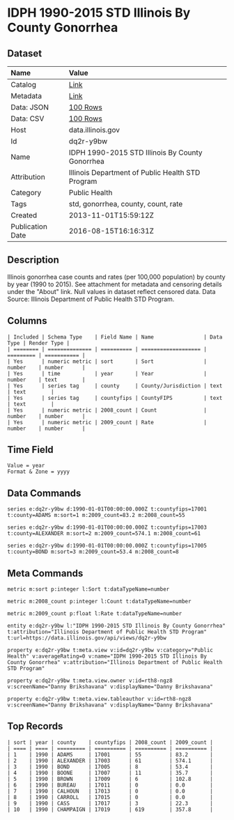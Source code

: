 # IDPH 1990-2015 STD Illinois By County Gonorrhea

## Dataset

| Name | Value |
| :--- | :---- |
| Catalog | [Link](https://catalog.data.gov/dataset/idph-2000-2013-std-illinois-by-county-gonorrhea) |
| Metadata | [Link](https://data.illinois.gov/api/views/dq2r-y9bw) |
| Data: JSON | [100 Rows](https://data.illinois.gov/api/views/dq2r-y9bw/rows.json?max_rows=100) |
| Data: CSV | [100 Rows](https://data.illinois.gov/api/views/dq2r-y9bw/rows.csv?max_rows=100) |
| Host | data.illinois.gov |
| Id | dq2r-y9bw |
| Name | IDPH 1990-2015 STD Illinois By County Gonorrhea |
| Attribution | Illinois Department of Public Health STD Program |
| Category | Public Health |
| Tags | std, gonorrhea, county, count, rate |
| Created | 2013-11-01T15:59:12Z |
| Publication Date | 2016-08-15T16:16:31Z |

## Description

Illinois gonorrhea case counts and rates (per 100,000 population) by county by year (1990 to 2015).  See attachment for metadata and censoring details under the "About" link.  Null values in dataset reflect censored data.  Data Source: Illinois Department of Public Health STD Program.

## Columns

```ls
| Included | Schema Type    | Field Name | Name                | Data Type | Render Type |
| ======== | ============== | ========== | =================== | ========= | =========== |
| Yes      | numeric metric | sort       | Sort                | number    | number      |
| Yes      | time           | year       | Year                | number    | text        |
| Yes      | series tag     | county     | County/Jurisdiction | text      | text        |
| Yes      | series tag     | countyfips | CountyFIPS          | text      | text        |
| Yes      | numeric metric | 2008_count | Count               | number    | number      |
| Yes      | numeric metric | 2009_count | Rate                | number    | number      |
```

## Time Field

```ls
Value = year
Format & Zone = yyyy
```

## Data Commands

```ls
series e:dq2r-y9bw d:1990-01-01T00:00:00.000Z t:countyfips=17001 t:county=ADAMS m:sort=1 m:2009_count=83.2 m:2008_count=55

series e:dq2r-y9bw d:1990-01-01T00:00:00.000Z t:countyfips=17003 t:county=ALEXANDER m:sort=2 m:2009_count=574.1 m:2008_count=61

series e:dq2r-y9bw d:1990-01-01T00:00:00.000Z t:countyfips=17005 t:county=BOND m:sort=3 m:2009_count=53.4 m:2008_count=8
```

## Meta Commands

```ls
metric m:sort p:integer l:Sort t:dataTypeName=number

metric m:2008_count p:integer l:Count t:dataTypeName=number

metric m:2009_count p:float l:Rate t:dataTypeName=number

entity e:dq2r-y9bw l:"IDPH 1990-2015 STD Illinois By County Gonorrhea" t:attribution="Illinois Department of Public Health STD Program" t:url=https://data.illinois.gov/api/views/dq2r-y9bw

property e:dq2r-y9bw t:meta.view v:id=dq2r-y9bw v:category="Public Health" v:averageRating=0 v:name="IDPH 1990-2015 STD Illinois By County Gonorrhea" v:attribution="Illinois Department of Public Health STD Program"

property e:dq2r-y9bw t:meta.view.owner v:id=rth8-ngz8 v:screenName="Danny Brikshavana" v:displayName="Danny Brikshavana"

property e:dq2r-y9bw t:meta.view.tableauthor v:id=rth8-ngz8 v:screenName="Danny Brikshavana" v:displayName="Danny Brikshavana"
```

## Top Records

```ls
| sort | year | county    | countyfips | 2008_count | 2009_count | 
| ==== | ==== | ========= | ========== | ========== | ========== | 
| 1    | 1990 | ADAMS     | 17001      | 55         | 83.2       | 
| 2    | 1990 | ALEXANDER | 17003      | 61         | 574.1      | 
| 3    | 1990 | BOND      | 17005      | 8          | 53.4       | 
| 4    | 1990 | BOONE     | 17007      | 11         | 35.7       | 
| 5    | 1990 | BROWN     | 17009      | 6          | 102.8      | 
| 6    | 1990 | BUREAU    | 17011      | 0          | 0.0        | 
| 7    | 1990 | CALHOUN   | 17013      | 0          | 0.0        | 
| 8    | 1990 | CARROLL   | 17015      | 0          | 0.0        | 
| 9    | 1990 | CASS      | 17017      | 3          | 22.3       | 
| 10   | 1990 | CHAMPAIGN | 17019      | 619        | 357.8      | 
```